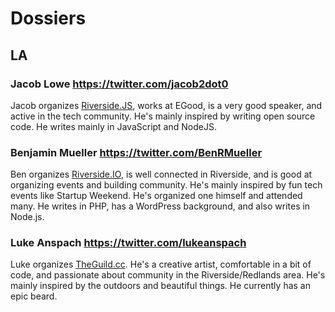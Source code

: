 # Dossiers

## LA

### Jacob Lowe <https://twitter.com/jacob2dot0> 

Jacob organizes [Riverside.JS](http://meetup.com/riversidejs), works at EGood, 
is a very good speaker, and active in the tech community. He's mainly inspired 
by writing open source code. He writes mainly in JavaScript and NodeJS.

### Benjamin Mueller  <https://twitter.com/BenRMueller>

Ben organizes [Riverside.IO](http://riverside.io), is well connected in Riverside,
and is good at organizing events and building community. He's mainly inspired
by fun tech events like Startup Weekend. He's organized one himself and attended
many. He writes in PHP, has a WordPress background, and also writes in Node.js. 

###  Luke Anspach <https://twitter.com/lukeanspach>

Luke organizes [TheGuild.cc](http://theguild.cc). He's a creative artist, 
comfortable in a bit of code, and passionate about community in the 
Riverside/Redlands area. He's mainly inspired by the outdoors and beautiful things. 
He currently has an epic beard.


